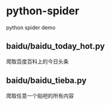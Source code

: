 # python-spider
python spider demo

## baidu/baidu_today_hot.py
爬取百度百科上的今日头条

## baidu/baidu_tieba.py
爬取任意一个贴吧的所有内容
